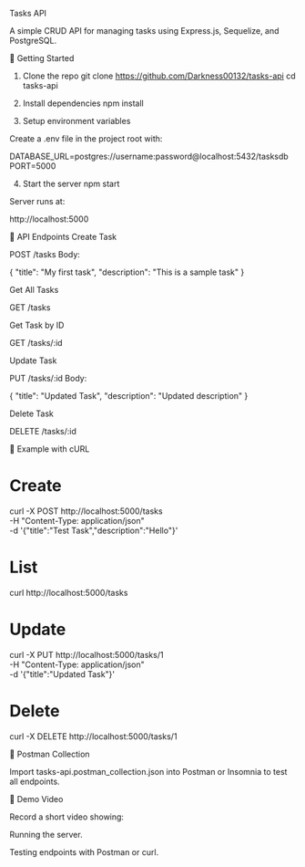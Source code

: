 Tasks API

A simple CRUD API for managing tasks using Express.js, Sequelize, and PostgreSQL.

🚀 Getting Started

1. Clone the repo
   git clone https://github.com/Darkness00132/tasks-api
   cd tasks-api

2. Install dependencies
   npm install

3. Setup environment variables

Create a .env file in the project root with:

DATABASE_URL=postgres://username:password@localhost:5432/tasksdb
PORT=5000

4. Start the server
   npm start

Server runs at:

http://localhost:5000

📌 API Endpoints
Create Task

POST /tasks
Body:

{
"title": "My first task",
"description": "This is a sample task"
}

Get All Tasks

GET /tasks

Get Task by ID

GET /tasks/:id

Update Task

PUT /tasks/:id
Body:

{
"title": "Updated Task",
"description": "Updated description"
}

Delete Task

DELETE /tasks/:id

🧪 Example with cURL

# Create

curl -X POST http://localhost:5000/tasks \
 -H "Content-Type: application/json" \
 -d '{"title":"Test Task","description":"Hello"}'

# List

curl http://localhost:5000/tasks

# Update

curl -X PUT http://localhost:5000/tasks/1 \
 -H "Content-Type: application/json" \
 -d '{"title":"Updated Task"}'

# Delete

curl -X DELETE http://localhost:5000/tasks/1

📂 Postman Collection

Import tasks-api.postman_collection.json into Postman or Insomnia to test all endpoints.

🎥 Demo Video

Record a short video showing:

Running the server.

Testing endpoints with Postman or curl.
